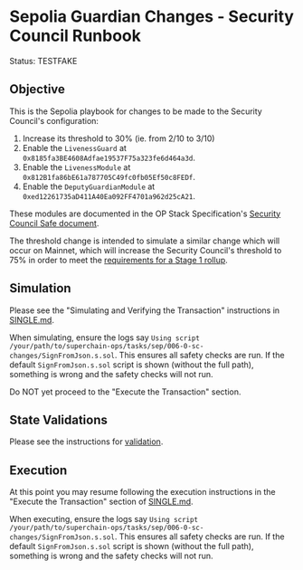# Sepolia Guardian Changes - Security Council Runbook

Status: TESTFAKE

## Objective

This is the Sepolia playbook for changes to be made to the Security Council's configuration:

1. Increase its threshold to 30% (ie. from 2/10 to 3/10)
2. Enable the `LivenessGuard` at `0x8185fa3BE4608Adfae19537F75a323fe6d464a3d`.
3. Enable the `LivenessModule` at `0x812B1fa86bE61a787705C49fc0fb05Ef50c8FEDf`.
4. Enable the `DeputyGuardianModule` at `0xed12261735aD411A40Ea092FF4701a962d25cA21`.

<!-- TODO ^ Replace the TestFake addresses above with the final FAKE addresses -->

These modules are documented in the OP Stack Specification's [Security Council Safe document](https://github.com/ethereum-optimism/specs/blob/b8580f28d1371b24461d4fd08e02763c2a5b66f5/specs/experimental/security-council-safe.md#L1).

The threshold change is intended to simulate a similar change which will occur on Mainnet, which will increase the Security Council's threshold
to 75% in order to meet the [requirements for a Stage 1 rollup](https://medium.com/l2beat/stages-update-security-council-requirements-4c79cea8ef52).

## Simulation

Please see the "Simulating and Verifying the Transaction" instructions in [SINGLE.md](../../../SINGLE.md).

When simulating, ensure the logs say `Using script /your/path/to/superchain-ops/tasks/sep/006-0-sc-changes/SignFromJson.s.sol`. This ensures all safety checks are run. If the default `SignFromJson.s.sol` script is shown (without the full path), something is wrong and the safety checks will not run.

Do NOT yet proceed to the "Execute the Transaction" section.

## State Validations

Please see the instructions for [validation](./VALIDATION.md).

## Execution

At this point you may resume following the execution instructions in the "Execute the Transaction" section of [SINGLE.md](../../../SINGLE.md).

When executing, ensure the logs say `Using script /your/path/to/superchain-ops/tasks/sep/006-0-sc-changes/SignFromJson.s.sol`. This ensures all safety checks are run. If the default `SignFromJson.s.sol` script is shown (without the full path), something is wrong and the safety checks will not run.
